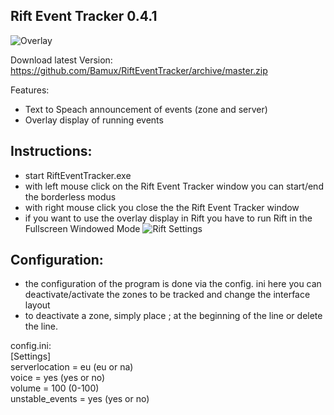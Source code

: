 ## Rift Event Tracker 0.4.1
![Overlay](https://cdn.discordapp.com/attachments/374932500910309379/422081814950313984/unknown.png)

Download latest Version: https://github.com/Bamux/RiftEventTracker/archive/master.zip

Features:
- Text to Speach announcement of events (zone and server)
- Overlay display of running events

## Instructions:
- start RiftEventTracker.exe
- with left mouse click on the Rift Event Tracker window you can start/end the borderless modus
- with right mouse click you close the the Rift Event Tracker window
- if you want to use the overlay display in Rift you have to run Rift in the Fullscreen Windowed Mode
![Rift Settings](https://cdn.discordapp.com/attachments/374932500910309379/422085099841126400/unknown.png)

## Configuration:
- the configuration of the program is done via the config. ini here you can deactivate/activate the zones to be tracked and change the interface layout
- to deactivate a zone, simply place ; at the beginning of the line or delete the line.

config.ini:<br>
  [Settings]<br>
  serverlocation = eu (eu or na)<br>
  voice = yes (yes or no)<br>
  volume = 100 (0-100)<br>
  unstable_events = yes (yes or no)<br>
